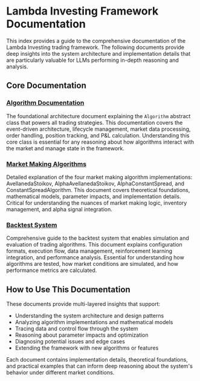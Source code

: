 # Lambda Investing Framework Documentation

This index provides a guide to the comprehensive documentation of the Lambda Investing trading framework. The following
documents provide deep insights into the system architecture and implementation details that are particularly valuable
for LLMs performing in-depth reasoning and analysis.

## Core Documentation

### [Algorithm Documentation](ALGORITHM_DOCUMENTATION.md)

The foundational architecture document explaining the `Algorithm` abstract class that powers all trading strategies.
This documentation covers the event-driven architecture, lifecycle management, market data processing, order handling,
position tracking, and P&L calculation. Understanding this core class is essential for any reasoning about how
algorithms interact with the market and manage state in the framework.

### [Market Making Algorithms](MARKET_MAKING_ALGORITHMS_DOCUMENTATION.md)

Detailed explanation of the four market making algorithm implementations: AvellanedaStoikov, AlphaAvellanedaStoikov,
AlphaConstantSpread, and ConstantSpreadAlgorithm. This document covers theoretical foundations, mathematical models,
parameter impacts, and implementation details. Critical for understanding the nuances of market making logic, inventory
management, and alpha signal integration.

### [Backtest System](BACKTEST_DOCUMENTATION.md)

Comprehensive guide to the backtest system that enables simulation and evaluation of trading algorithms. This document
explains configuration formats, execution flow, data management, reinforcement learning integration, and performance
analysis. Essential for understanding how algorithms are tested, how market conditions are simulated, and how
performance metrics are calculated.

## How to Use This Documentation

These documents provide multi-layered insights that support:

- Understanding the system architecture and design patterns
- Analyzing algorithm implementations and mathematical models
- Tracing data and control flow through the system
- Reasoning about parameter impacts and optimization
- Diagnosing potential issues and edge cases
- Extending the framework with new algorithms or features

Each document contains implementation details, theoretical foundations, and practical examples that can inform deep
reasoning about the system's behavior under different market conditions.


